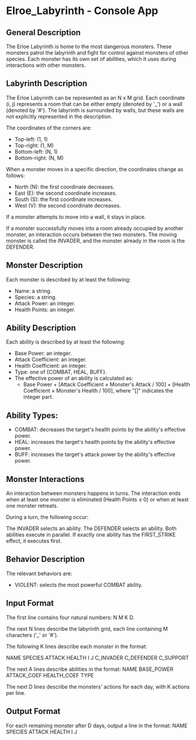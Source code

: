 # Elroe_Labyrinth - Console App

## General Description
The Erloe Labyrinth is home to the most dangerous monsters. These monsters patrol the labyrinth and fight for control against monsters of other species. Each monster has its own set of abilities, which it uses during interactions with other monsters.

## Labyrinth Description
The Erloe Labyrinth can be represented as an N x M grid. Each coordinate (i, j) represents a room that can be either empty (denoted by '_') or a wall (denoted by '#'). The labyrinth is surrounded by walls, but these walls are not explicitly represented in the description.

The coordinates of the corners are:

- Top-left: (1, 1)
- Top-right: (1, M)
- Bottom-left: (N, 1)
- Bottom-right: (N, M)
  
When a monster moves in a specific direction, the coordinates change as follows:

- North (N): the first coordinate decreases.
- East (E): the second coordinate increases.
- South (S): the first coordinate increases.
- West (V): the second coordinate decreases.

If a monster attempts to move into a wall, it stays in place.

If a monster successfully moves into a room already occupied by another monster, an interaction occurs between the two monsters. The moving monster is called the INVADER, and the monster already in the room is the DEFENDER.

## Monster Description
Each monster is described by at least the following:

- Name: a string.
- Species: a string.
- Attack Power: an integer.
- Health Points: an integer.

## Ability Description
Each ability is described by at least the following:

- Base Power: an integer.
- Attack Coefficient: an integer.
- Health Coefficient: an integer.
- Type: one of {COMBAT, HEAL, BUFF}.
- The effective power of an ability is calculated as:
    - Base Power + [Attack Coefficient × Monster's Attack / 100] + [Health Coefficient × Monster's Health / 100], where "[]" indicates the integer part.

## Ability Types:

- COMBAT: decreases the target's health points by the ability's effective power.
- HEAL: increases the target's health points by the ability's effective power.
- BUFF: increases the target's attack power by the ability's effective power.

## Monster Interactions
An interaction between monsters happens in turns. The interaction ends when at least one monster is eliminated (Health Points ≤ 0) or when at least one monster retreats.

During a turn, the following occur:

The INVADER selects an ability.
The DEFENDER selects an ability.
Both abilities execute in parallel.
If exactly one ability has the FIRST_STRIKE effect, it executes first.

## Behavior Description

The relevant behaviors are:
  - VIOLENT: selects the most powerful COMBAT ability.


  
## Input Format

The first line contains four natural numbers: N M K D.

The next N lines describe the labyrinth grid, each line containing M characters ('_' or '#').

The following K lines describe each monster in the format:

  NAME SPECIES ATTACK HEALTH I J C_INVADER C_DEFENDER C_SUPPORT

The next A lines describe abilities in the format:
  NAME BASE_POWER ATTACK_COEF HEALTH_COEF TYPE
  
The next D lines describe the monsters' actions for each day, with K actions per line.

## Output Format
For each remaining monster after D days, output a line in the format:
NAME SPECIES ATTACK HEALTH I J

